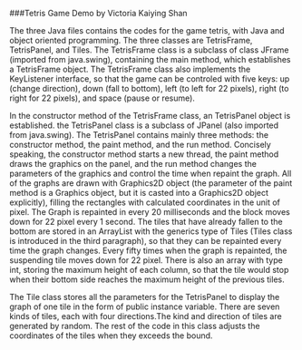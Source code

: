 ###Tetris Game Demo by Victoria Kaiying Shan

The three Java files contains the codes for the game tetris, with Java and object oriented programming. The three classes are TetrisFrame, TetrisPanel, and Tiles. The TetrisFrame class is a subclass of class JFrame (imported from java.swing), containing the main method, which establishes a TetrisFrame object. The TetrisFrame class also implements the KeyListener interface, so that the game can be controled with five keys: up (change direction), down (fall to bottom), left (to left for 22 pixels), right (to right for 22 pixels), and space (pause or resume).

In the constructor method of the TetrisFrame class, an TetrisPanel object is established. the TetrisPanel class is a subclass of JPanel (also imported from java.swing). The TetrisPanel contains mainly three methods: the constructor method, the paint method, and the run method. Concisely speaking, the constructor method starts a new thread, the paint method draws the graphics on the panel, and the run method changes the parameters of the graphics and control the time when repaint the graph. All of the graphs are drawn with Graphics2D object (the parameter of the paint method is a Graphics object, but it is casted into a Graphics2D object explicitly), filling the rectangles with calculated coordinates in the unit of pixel. The Graph is repainted in every 20 milliseconds and the block moves down for 22 pixel every 1 second. The tiles that have already fallen to the bottom are stored in an ArrayList with the generics type of Tiles (Tiles class is introduced in the third paragraph), so that they can be repainted every time the graph changes. Every fifty times when the graph is repainted, the suspending tile moves down for 22 pixel. There is also an array with type int, storing the maximum height of each column, so that the tile would stop when their bottom side reaches the maximum height of the previous tiles.

The Tile class stores all the parameters for the TetrisPanel to display the graph of one tile in the form of public instance variable. There are seven kinds of tiles, each with four directions.The kind and direction of tiles are generated by random. The rest of the code in this class adjusts the coordinates of the tiles when they exceeds the bound.